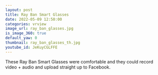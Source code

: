 ```yaml
---
layout: post
title: Ray Ban Smart Glasses
date: 2022-05-09 12:50:00
categories: vrview
image_url: ray_ban_glasses.jpg
is_image_360: true
default_yaw: 0
thumbnail: ray_ban_glasses_th.jpg
youtube_id: JeKuyCGLFFE
---
```

These Ray Ban Smart Glasses were comfortable and they could record video + audio and upload straight up to Facebook.
